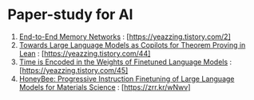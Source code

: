 # Paper-study for AI

1. [End-to-End Memory Networks](https://arxiv.org/abs/1503.08895v5) : [https://yeazzing.tistory.com/2]
2. [Towards Large Language Models as Copilots for Theorem Proving in Lean](https://mathai2023.github.io/papers/4.pdf) : [https://yeazzing.tistory.com/44]
3. [Time is Encoded in the Weights of Finetuned Language Models](https://arxiv.org/abs/2312.13401) : [https://yeazzing.tistory.com/45]
4. [HoneyBee: Progressive Instruction Finetuning of Large Language Models for Materials Science](https://arxiv.org/pdf/2310.08511) : [https://zrr.kr/wNwv]
